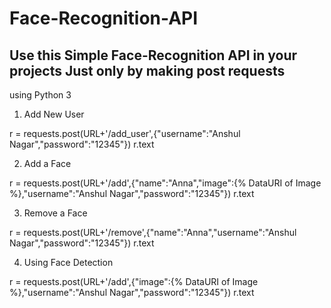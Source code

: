 # Face-Recognition-API
## Use this Simple Face-Recognition API in your projects Just only by making post requests

using Python 3

1. Add New User

r = requests.post(URL+'/add_user',{"username":"Anshul Nagar","password":"12345"})
r.text

2. Add a Face

r = requests.post(URL+'/add',{"name":"Anna","image":{% DataURI of Image %},"username":"Anshul Nagar","password":"12345"})
r.text

3. Remove a Face

r = requests.post(URL+'/remove',{"name":"Anna","username":"Anshul Nagar","password":"12345"})
r.text

4. Using Face Detection

r = requests.post(URL+'/add',{"image":{% DataURI of Image %},"username":"Anshul Nagar","password":"12345"})
r.text
